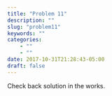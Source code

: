 ```yaml
---
title: "Problem 11"
description: ""
slug: "problem11"
keywords: ""
categories: 
    - ""
    - ""
date: 2017-10-31T21:28:43-05:00
draft: false
---
```

Check back solution in the works.
